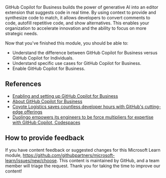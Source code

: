 ﻿GitHub Copilot for Business builds the power of generative AI into an editor extension that suggests code in real time. By using context to provide and synthesize code to match, it allows developers to convert comments to code, autofill repetitive code, and show alternatives. This enables your organization to accelerate innovation and the ability to focus on more strategic needs. 

Now that you've finished this module, you should be able to:

- Understand the difference between GitHub Copilot for Business versus GitHub Copilot for Individuals.
- Understand specific use cases for GitHub Copilot for Business.
- Enable GitHub Copilot for Business.

## References

- [Enabling and setting up GitHub Copilot for Business](https://docs.github.com/en/copilot/managing-copilot-business/enabling-and-setting-up-github-copilot-business)
- [About GitHub Copilot for Business](https://docs.github.com/copilot/overview-of-github-copilot/about-github-copilot-for-business)
- [Coyote Logistics saves countless developer hours with GitHub's cutting-edge offerings](https://github.com/customer-stories/coyote-logistics)
- [Duolingo empowers its engineers to be force multipliers for expertise with GitHub Copilot, Codespaces](https://github.com/customer-stories/duolingo)

## How to provide feedback

If you have content feedback or suggested changes for this Microsoft Learn module, https://github.com/githubpartners/microsoft-learn/issues/new/choose. This content is maintained by GitHub, and a team member will triage the request. Thank you for taking the time to improve our content!
